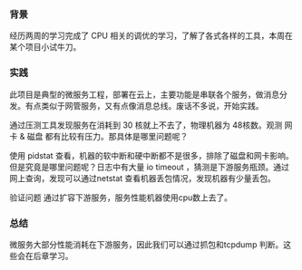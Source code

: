 ### 背景

经历两周的学习完成了 CPU 相关的调优的学习，了解了各式各样的工具，本周在某个项目小试牛刀。
	
### 实践

此项目是典型的微服务工程，部署在云上，主要功能是串联各个服务，做消息分发。有点类似于网管服务，又有点像消息总线。废话不多说，开始实践。

通过压测工具发现服务在消耗到 30 核就上不去了，物理机器为 48核数。观测 网卡 & 磁盘 都有比较有压力。那具体是哪里问题呢？

使用 pidstat 查看，机器的软中断和硬中断都不是很多，排除了磁盘和网卡影响。但是究竟是哪里问题呢？日志中有大量 io timeout ，猜测是下游服务瓶颈。通过网上查询，发现可以通过netstat 查看机器丢包情况，发现机器有少量丢包。

验证问题 通过扩容下游服务，服务性能机器使用cpu数上去了。

### 总结

微服务大部分性能消耗在下游服务，因此我们可以通过抓包和tcpdump 判断。这些会在后章学习。